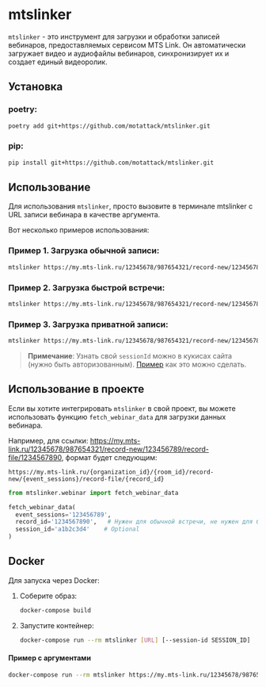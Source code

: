 # mtslinker
`mtslinker` - это инструмент для загрузки и обработки записей вебинаров, предоставляемых сервисом MTS Link. Он автоматически загружает видео и аудиофайлы вебинаров, синхронизирует их и создает единый видеоролик.

## Установка
### poetry:
```bash
poetry add git+https://github.com/motattack/mtslinker.git
```

### pip:
```bash
pip install git+https://github.com/motattack/mtslinker.git
```

## Использование
Для использования `mtslinker`, просто вызовите в терминале mtslinker с URL записи вебинара в качестве аргумента.

Вот несколько примеров использования:
### Пример 1. Загрузка обычной записи:
```bash
mtslinker https://my.mts-link.ru/12345678/987654321/record-new/123456789/record-file/1234567890
```

### Пример 2. Загрузка быстрой встречи:
```bash
mtslinker https://my.mts-link.ru/12345678/987654321/record-new/123456789
```

### Пример 3. Загрузка приватной записи:
```bash
mtslinker https://my.mts-link.ru/12345678/987654321/record-new/123456789/record-file/1234567890 --session-id a1b2c3d4
```

> **Примечание**: Узнать свой `sessionId` можно в кукисах сайта (нужно быть авторизованным). [Пример](https://raw.githubusercontent.com/motattack/mtslinker/refs/heads/master/get_sessionId.mp4) как это можно сделать.

## Использование в проекте

Если вы хотите интегрировать `mtslinker` в свой проект, вы можете использовать функцию `fetch_webinar_data` для загрузки данных вебинара.

Например, для ссылки: https://my.mts-link.ru/12345678/987654321/record-new/123456789/record-file/1234567890, формат будет следующим:
```
https://my.mts-link.ru/{organization_id}/{room_id}/record-new/{event_sessions}/record-file/{record_id}
```

```python
from mtslinker.webinar import fetch_webinar_data

fetch_webinar_data(
  event_sessions='123456789',
  record_id='1234567890',   # Нужен для обычной встречи, не нужен для быстрой.
  session_id='a1b2c3d4'    # Optional
)
```

## Docker
Для запуска через Docker:

1. Соберите образ:
   ```bash
   docker-compose build
   ```
2. Запустите контейнер:
   ```bash
   docker-compose run --rm mtslinker [URL] [--session-id SESSION_ID]
   ```
#### Пример с аргументами   
   ```bash
   docker-compose run --rm mtslinker https://my.mts-link.ru/12345678/987654321/record-new/123456789/record-file/1234567890 --session-id a1b2c3d4
   ```